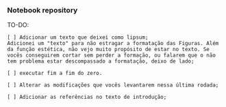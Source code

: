 ### Notebook repository

TO-DO:

    [ ] Adicionar um texto que deixei como lipsum;
    Adicionei um "texto" para não estragar a formatação das Figuras. Além da função estética, não vejo muito propósito de estar no texto. Se vocês conseguirem cortar sem perder a formação, ou falarem que o não tem problema estar descompassado a formatação, deixo de lado;

    [ ] executar fim a fim do zero.

    [ ] Alterar as modificações que vocês levantarem nessa última rodada;

    [ ] Adicionar as referências no texto de introdução;
